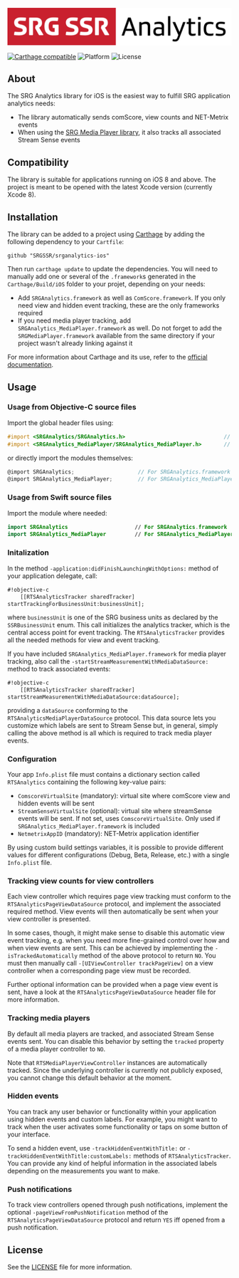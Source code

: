 ![SRG Media Player logo](README-images/logo.png)

[![Carthage compatible](https://img.shields.io/badge/Carthage-compatible-4BC51D.svg?style=flat)](https://github.com/Carthage/Carthage) ![Platform](https://img.shields.io/cocoapods/p/CoconutKit.svg) ![License](https://img.shields.io/badge/license-MIT-lightgrey.svg)

## About

The SRG Analytics library for iOS is the easiest way to fulfill SRG application analytics needs:

* The library automatically sends comScore, view counts and NET-Metrix events
* When using the [SRG Media Player library](https://github.com/SRGSSR/SRGMediaPlayer-iOS), it also tracks all associated Stream Sense events

## Compatibility

The library is suitable for applications running on iOS 8 and above. The project is meant to be opened with the latest Xcode version (currently Xcode 8).

## Installation

The library can be added to a project using [Carthage](https://github.com/Carthage/Carthage)  by adding the following dependency to your `Cartfile`:
    
```
github "SRGSSR/srganalytics-ios"
```

Then run `carthage update` to update the dependencies. You will need to manually add one or several of the `.framework`s generated in the `Carthage/Build/iOS` folder to your projet, depending on your needs:

* Add `SRGAnalytics.framework` as well as `ComScore.framework`. If you only need view and hidden event tracking, these are the only frameworks required
* If you need media player tracking, add `SRGAnalytics_MediaPlayer.framework` as well. Do not forget to add the `SRGMediaPlayer.framework` available from the same directory if your project wasn't already linking against it

For more information about Carthage and its use, refer to the [official documentation](https://github.com/Carthage/Carthage).

## Usage

### Usage from Objective-C source files

Import the global header files using:

```objective-c
#import <SRGAnalytics/SRGAnalytics.h>	                            // For SRGAnalytics.framework
#import <SRGAnalytics_MediaPlayer/SRGAnalytics_MediaPlayer.h>       // For SRGAnalytics_MediaPlayer.framework
```

or directly import the modules themselves:

```objective-c
@import SRGAnalytics;                    // For SRGAnalytics.framework
@import SRGAnalytics_MediaPlayer;        // For SRGAnalytics_MediaPlayer.framework
```

### Usage from Swift source files

Import the module where needed:

```swift
import SRGAnalytics                     // For SRGAnalytics.framework
import SRGAnalytics_MediaPlayer         // For SRGAnalytics_MediaPlayer.framework
```

### Initalization

In the method `-application:didFinishLaunchingWithOptions:` method of your application delegate, call:

```
#!objective-c
    [[RTSAnalyticsTracker sharedTracker] startTrackingForBusinessUnit:businessUnit];

```

where `businessUnit` is one of the SRG business units as declared by the `SSRBusinessUnit` enum. This call initializes the analytics tracker, which is the central access point for event tracking. The `RTSAnalyticsTracker` provides all the needed methods for view and event tracking.

If you have included `SRGAnalytics_MediaPlayer.framework` for media player tracking, also call the `-startStreamMeasurementWithMediaDataSource:` method to track associated events:

```
#!objective-c
    [[RTSAnalyticsTracker sharedTracker] startStreamMeasurementWithMediaDataSource:dataSource];

```

providing a `dataSource` conforming to the `RTSAnalyticsMediaPlayerDataSource` protocol. This data source lets you customize which labels are sent to Stream Sense but, in general, simply calling the above method is all which is required to track media player events.

### Configuration

Your app `Info.plist` file must contains a dictionary section called `RTSAnalytics` containing the following key-value pairs: 

* `ComscoreVirtualSite` (mandatory): virtual site where comScore view and hidden events will be sent
* `StreamSenseVirtualSite` (optional): virtual site where streamSense events will be sent. If not set, uses `ComscoreVirtualSite`. Only used if `SRGAnalytics_MediaPlayer.framework` is included
* `NetmetrixAppID` (mandatory): NET-Metrix application identifier

By using custom build settings variables, it is possible to provide different values for different configurations (Debug, Beta, Release, etc.) with a single `Info.plist` file.

### Tracking view counts for view controllers

Each view controller which requires page view tracking must conform to the  `RTSAnalyticsPageViewDataSource` protocol, and implement the associated required method. View events will then automatically be sent when your view controller is presented. 

In some cases, though, it might make sense to disable this automatic view event tracking, e.g. when you need more fine-grained control over how and when view events are sent. This can be achieved by implementing the `-isTrackedAutomatically` method of the above protocol to return `NO`. You must then manually call `-[UIViewController trackPageView]` on a view controller when a corresponding page view must be recorded.

Further optional information can be provided when a page view event is sent, have a look at the `RTSAnalyticsPageViewDataSource` header file for more information.

### Tracking media players

By default all media players are tracked, and associated Stream Sense events sent. You can disable this behavior by setting the `tracked` property of a media player controller to `NO`. 

Note that `RTSMediaPlayerViewController` instances are automatically tracked. Since the underlying controller is currently not publicly exposed, you cannot change this default behavior at the moment.

### Hidden events

You can track any user behavior or functionality within your application using hidden events and custom labels. For example, you might want to track when the user activates some functionality or taps on some button of your interface.

To send a hidden event, use `-trackHiddenEventWithTitle:` or `-trackHiddenEventWithTitle:customLabels:` methods of `RTSAnalyticsTracker`. You can provide any kind of helpful information in the associated labels depending on the measurements you want to make.

### Push notifications

To track view controllers opened through push notifications, implement the optional `-pageViewFromPushNotification` method of the `RTSAnalyticsPageViewDataSource` protocol and return `YES` iff opened from a push notification.

## License

See the [LICENSE](LICENSE) file for more information.